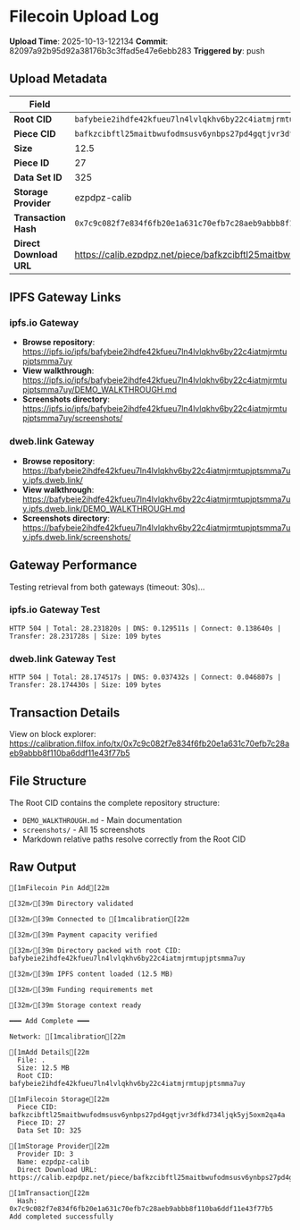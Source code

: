 # Filecoin Upload Log

**Upload Time**: 2025-10-13-122134
**Commit**: 82097a92b95d92a38176b3c3ffad5e47e6ebb283
**Triggered by**: push

## Upload Metadata

| Field | Value |
|-------|-------|
| **Root CID** | `bafybeie2ihdfe42kfueu7ln4lvlqkhv6by22c4iatmjrmtupjptsmma7uy` |
| **Piece CID** | `bafkzcibftl25maitbwufodmsusv6ynbps27pd4gqtjvr3dfkd734ljqk5yj5oxm2qa4a` |
| **Size** | 12.5 |
| **Piece ID** | 27 |
| **Data Set ID** | 325 |
| **Storage Provider** | ezpdpz-calib |
| **Transaction Hash** | `0x7c9c082f7e834f6fb20e1a631c70efb7c28aeb9abbb8f110ba6ddf11e43f77b5` |
| **Direct Download URL** | https://calib.ezpdpz.net/piece/bafkzcibftl25maitbwufodmsusv6ynbps27pd4gqtjvr3dfkd734ljqk5yj5oxm2qa4a |

## IPFS Gateway Links

### ipfs.io Gateway
- **Browse repository**: https://ipfs.io/ipfs/bafybeie2ihdfe42kfueu7ln4lvlqkhv6by22c4iatmjrmtupjptsmma7uy
- **View walkthrough**: https://ipfs.io/ipfs/bafybeie2ihdfe42kfueu7ln4lvlqkhv6by22c4iatmjrmtupjptsmma7uy/DEMO_WALKTHROUGH.md
- **Screenshots directory**: https://ipfs.io/ipfs/bafybeie2ihdfe42kfueu7ln4lvlqkhv6by22c4iatmjrmtupjptsmma7uy/screenshots/

### dweb.link Gateway
- **Browse repository**: https://bafybeie2ihdfe42kfueu7ln4lvlqkhv6by22c4iatmjrmtupjptsmma7uy.ipfs.dweb.link/
- **View walkthrough**: https://bafybeie2ihdfe42kfueu7ln4lvlqkhv6by22c4iatmjrmtupjptsmma7uy.ipfs.dweb.link/DEMO_WALKTHROUGH.md
- **Screenshots directory**: https://bafybeie2ihdfe42kfueu7ln4lvlqkhv6by22c4iatmjrmtupjptsmma7uy.ipfs.dweb.link/screenshots/

## Gateway Performance

Testing retrieval from both gateways (timeout: 30s)...

### ipfs.io Gateway Test
```
HTTP 504 | Total: 28.231820s | DNS: 0.129511s | Connect: 0.138640s | Transfer: 28.231728s | Size: 109 bytes
```

### dweb.link Gateway Test
```
HTTP 504 | Total: 28.174517s | DNS: 0.037432s | Connect: 0.046807s | Transfer: 28.174430s | Size: 109 bytes
```

## Transaction Details

View on block explorer: https://calibration.filfox.info/tx/0x7c9c082f7e834f6fb20e1a631c70efb7c28aeb9abbb8f110ba6ddf11e43f77b5

## File Structure

The Root CID contains the complete repository structure:
- `DEMO_WALKTHROUGH.md` - Main documentation
- `screenshots/` - All 15 screenshots
- Markdown relative paths resolve correctly from the Root CID

## Raw Output

```
[1mFilecoin Pin Add[22m

[32m✓[39m Directory validated

[32m✓[39m Connected to [1mcalibration[22m

[32m✓[39m Payment capacity verified

[32m✓[39m Directory packed with root CID: bafybeie2ihdfe42kfueu7ln4lvlqkhv6by22c4iatmjrmtupjptsmma7uy

[32m✓[39m IPFS content loaded (12.5 MB)

[32m✓[39m Funding requirements met

[32m✓[39m Storage context ready

━━━ Add Complete ━━━

Network: [1mcalibration[22m

[1mAdd Details[22m
  File: .
  Size: 12.5 MB
  Root CID: bafybeie2ihdfe42kfueu7ln4lvlqkhv6by22c4iatmjrmtupjptsmma7uy

[1mFilecoin Storage[22m
  Piece CID: bafkzcibftl25maitbwufodmsusv6ynbps27pd4gqtjvr3dfkd734ljqk5yj5oxm2qa4a
  Piece ID: 27
  Data Set ID: 325

[1mStorage Provider[22m
  Provider ID: 3
  Name: ezpdpz-calib
  Direct Download URL: https://calib.ezpdpz.net/piece/bafkzcibftl25maitbwufodmsusv6ynbps27pd4gqtjvr3dfkd734ljqk5yj5oxm2qa4a

[1mTransaction[22m
  Hash: 0x7c9c082f7e834f6fb20e1a631c70efb7c28aeb9abbb8f110ba6ddf11e43f77b5
Add completed successfully
```
